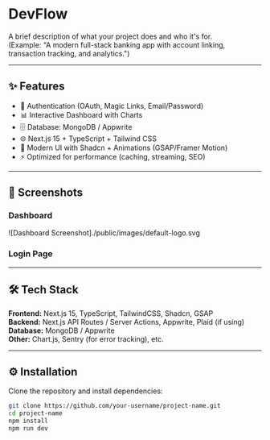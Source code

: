# DevFlow

A brief description of what your project does and who it's for.  
(Example: "A modern full-stack banking app with account linking, transaction tracking, and analytics.")

---

## ✨ Features
- 🔑 Authentication (OAuth, Magic Links, Email/Password)
- 📊 Interactive Dashboard with Charts
- 🗄️ Database: MongoDB / Appwrite
- 🌐 Next.js 15 + TypeScript + Tailwind CSS
- 🎨 Modern UI with Shadcn + Animations (GSAP/Framer Motion)
- ⚡ Optimized for performance (caching, streaming, SEO)

---

## 📸 Screenshots

### Dashboard
![Dashboard Screenshot]./public/images/default-logo.svg


### Login Page


---

## 🛠️ Tech Stack
**Frontend:** Next.js 15, TypeScript, TailwindCSS, Shadcn, GSAP  
**Backend:** Next.js API Routes / Server Actions, Appwrite, Plaid (if using)  
**Database:** MongoDB / Appwrite  
**Other:** Chart.js, Sentry (for error tracking), etc.

---

## ⚙️ Installation

Clone the repository and install dependencies:

```bash
git clone https://github.com/your-username/project-name.git
cd project-name
npm install
npm run dev
